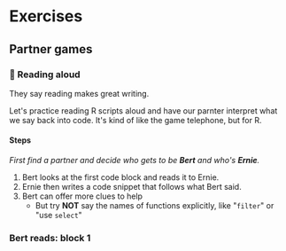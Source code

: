 # Exercises

## Partner games

### :book: Reading aloud

They say reading makes great writing.  

Let's practice reading R scripts aloud and have our parnter interpret what we say back into code. It's kind of like the game telephone, but for R.

#### Steps

_First find a partner and decide who gets to be **Bert** and who's **Ernie**._

1. Bert looks at the first code block and reads it to Ernie.
1. Ernie then writes a code snippet that follows what Bert said.
1. Bert can offer more clues to help
    - But try **NOT** say the names of functions explicitly, like "`filter`" or "use `select`"

### Bert reads: block 1
